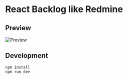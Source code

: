 # React Backlog like Redmine

## Preview

![Preview](https://github.com/kaishuu0123/react-backlog-like-redmine/raw/master/backlog-demo.gif)


## Development

```
npm install
npm run dev
```
